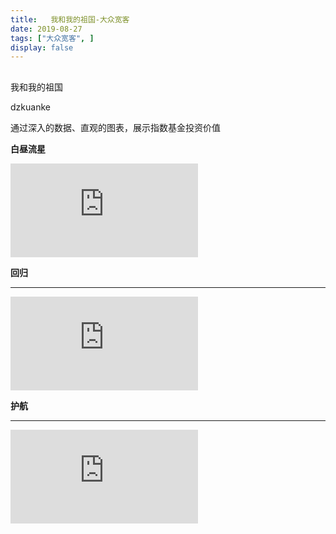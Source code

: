 ```yaml
---
title:   我和我的祖国-大众宽客
date: 2019-08-27
tags: ["大众宽客", ]
display: false
---
```



## 



我和我的祖国




dzkuanke




通过深入的数据、直观的图表，展示指数基金投资价值




**白昼流星**



<iframe class="video_iframe rich_pages" data-vidtype="1" data-cover="http%3A%2F%2Fshp.qpic.cn%2Fqqvideo_ori%2F0%2Fn0910c6zs5b_496_280%2F0" allowfullscreen="" frameborder="0" data-ratio="1.7777777777777777" data-w="864" src="https://v.qq.com/iframe/preview.html?width=500&amp;height=375&amp;auto=0&amp;vid=n0910c6zs5b"></iframe>



**回归**

****

<iframe class="video_iframe rich_pages" data-vidtype="1" data-cover="http%3A%2F%2Fshp.qpic.cn%2Fqqvideo_ori%2F0%2Ff0917ysqsy6_496_280%2F0" allowfullscreen="" frameborder="0" style="z-index:1; " data-ratio="1.7777777777777777" data-w="864" src="https://v.qq.com/iframe/preview.html?width=500&amp;height=375&amp;auto=0&amp;vid=f0917ysqsy6"></iframe>



**护航**

****

<iframe class="video_iframe rich_pages" data-vidtype="1" data-cover="http%3A%2F%2Fshp.qpic.cn%2Fqqvideo_ori%2F0%2Fr0913yoeuiz_496_280%2F0" allowfullscreen="" frameborder="0" style="z-index:1; " data-ratio="1.7777777777777777" data-w="864" src="https://v.qq.com/iframe/preview.html?width=500&amp;height=375&amp;auto=0&amp;vid=r0913yoeuiz"></iframe>